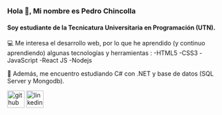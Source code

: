 ### Hola 👋, Mi nombre es Pedro Chincolla
#### Soy estudiante de la Tecnicatura Universitaria en Programación (UTN).
💻 Me interesa el desarrollo web, por lo que he aprendido (y continuo aprendiendo) algunas tecnologías y herramientas : 
-HTML5 
-CSS3 
-JavaScript 
-React JS
 -Nodejs

🌱 Además, me encuentro estudiando C# con .NET y base de datos (SQL Server y Mongodb).




[<img src='https://cdn.jsdelivr.net/npm/simple-icons@3.0.1/icons/github.svg' alt='github' height='40'>](https://github.com/PedroT111)  [<img src='https://cdn.jsdelivr.net/npm/simple-icons@3.0.1/icons/linkedin.svg' alt='linkedin' height='40'>](https://www.linkedin.com/in/pedro-chincolla-b507b0180/)  





    
    

